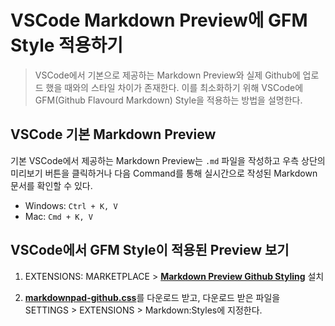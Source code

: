 # **VSCode Markdown Preview에 GFM Style 적용하기**

> VSCode에서 기본으로 제공하는 Markdown Preview와 실제 Github에 업로드 했을 때와의 스타일 차이가 존재한다. 이를 최소화하기 위해 VSCode에 GFM(Github Flavourd Markdown) Style을 적용하는 방법을 설명한다.

## **VSCode 기본 Markdown Preview**

기본 VSCode에서 제공하는 Markdown Preview는 `.md` 파일을 작성하고 우측 상단의 미리보기 버튼을 클릭하거나 다음 Command를 통해 실시간으로 작성된 Markdown 문서를 확인할 수 있다.

- Windows: `Ctrl + K, V`
- Mac: `Cmd + K, V`

## **VSCode에서 GFM Style이 적용된 Preview 보기**

1. EXTENSIONS: MARKETPLACE > [**Markdown Preview Github Styling**](https://marketplace.visualstudio.com/items?itemName=bierner.markdown-preview-github-styles) 설치

2. [**markdownpad-github.css**](https://github.com/aliencube/markdownpad-github)를 다운로드 받고, 다운로드 받은 파일을 SETTINGS > EXTENSIONS > Markdown:Styles에 지정한다.
